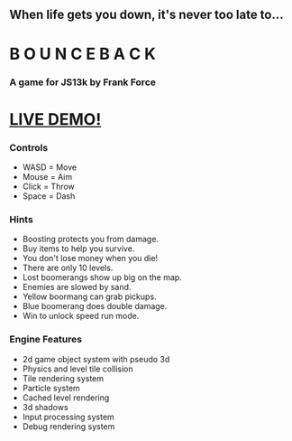 ## When life gets you down, it's never too late to...
# B O U N C E B A C K
### A game for JS13k by Frank Force

# [LIVE DEMO!](https://bounceback.3d2k.com)

### Controls
* WASD = Move
* Mouse = Aim
* Click = Throw
* Space = Dash

### Hints
* Boosting protects you from damage.
* Buy items to help you survive.
* You don't lose money when you die!
* There are only 10 levels.
* Lost boomerangs show up big on the map.
* Enemies are slowed by sand.
* Yellow boormang can grab pickups.
* Blue boomerang does double damage.
* Win to unlock speed run mode.
  
### Engine Features
* 2d game object system with pseudo 3d
* Physics and level tile collision
* Tile rendering system
* Particle system
* Cached level rendering
* 3d shadows
* Input processing system
* Debug rendering system
